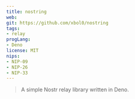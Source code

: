 ```yaml
---
title: nostring
web: 
git: https://github.com/xbol0/nostring
tags:
- relay
progLang: 
- Deno
license: MIT
nips: 
- NIP-09
- NIP-26
- NIP-33 
---
```


> A simple Nostr relay library written in Deno.
